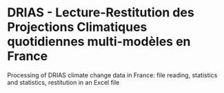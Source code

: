 # DRIAS - Lecture-Restitution des Projections Climatiques quotidiennes multi-modèles en France
Processing of DRIAS climate change data in France: file reading, statistics and statistics, restitution in an Excel file
